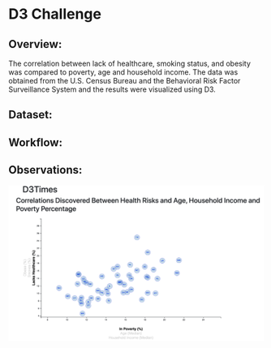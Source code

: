 # D3 Challenge

## Overview:
The correlation between lack of healthcare, smoking status, and obesity was compared to poverty, age and household income. The data was obtained from the U.S. Census Bureau and the Behavioral Risk Factor Surveillance System and the results were visualized using D3. 

## Dataset:


## Workflow:


## Observations:

![Image description](images/D3Times.png)
